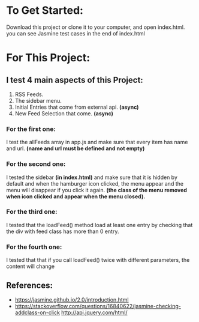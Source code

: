 # To Get Started:
Download this project or clone it to your computer, and open index.html. you can see Jasmine test cases in the end of index.html


# For This Project:
## I test 4 main aspects of this Project:
1. RSS Feeds.
2. The sidebar menu.
3. Initial Entries that come from external api. **(async)**
4.  New Feed Selection that come. **(async)**

### For the first one:
I test the allFeeds array in app.js and make sure that every item has name and url. **(name and url must be defined and not empty)**

### For the second one:
I tested the sidebar **(in index.html)** and make sure that it is hidden by default and when the hamburger icon clicked, the menu appear and the menu will disappear if you click it again.
**(the class of the menu removed when icon clicked and appear when the menu closed).**

### For the third one:
I tested that the loadFeed() method load at least one entry by checking that the div with feed class has more than 0 entry.

### For the fourth one:
I tested that that if you call loadFeed() twice with different parameters, the content will change  

## References:
- https://jasmine.github.io/2.0/introduction.html
- https://stackoverflow.com/questions/16840622/jasmine-checking-addclass-on-click
http://api.jquery.com/html/
